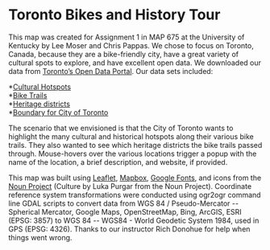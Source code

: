 # Toronto Bikes and History Tour
This map was created for Assignment 1 in MAP 675 at the University of Kentucky by Lee Moser and Chris Pappas. We chose to focus on Toronto, Canada, because they are a bike-friendly city, have a great variety of cultural spots to explore, and have excellent open data. We downloaded our data from [Toronto’s Open Data Portal](https://www1.toronto.ca/wps/portal/contentonly?vgnextoid=9e56e03bb8d1e310VgnVCM10000071d60f89RCRD). Our data sets included:

  *[Cultural Hotspots](https://www1.toronto.ca/wps/portal/contentonly?vgnextoid=c63e6b6911b31510VgnVCM10000071d60f89RCRD&vgnextchannel=1a66e03bb8d1e310VgnVCM10000071d60f89RCRD)  
  *[Bike Trails](https://www1.toronto.ca/wps/portal/contentonly?vgnextoid=9ecd5f9cd70bb210VgnVCM1000003dd60f89RCRD&vgnextchannel=1a66e03bb8d1e310VgnVCM10000071d60f89RCRD)  
  *[Heritage districts](https://www1.toronto.ca/wps/portal/contentonly?vgnextoid=6c53137135b85410VgnVCM10000071d60f89RCRD&vgnextchannel=1a66e03bb8d1e310VgnVCM10000071d60f89RCRD)  
  *[Boundary for City of Toronto](https://www1.toronto.ca/wps/portal/contentonly?vgnextoid=c1a6e72ced779310VgnVCM1000003dd60f89RCRD&vgnextchannel=1a66e03bb8d1e310VgnVCM10000071d60f89RCRD)  

The scenario that we envisioned is that the City of Toronto wants to highlight the many cultural and historical hotspots along their various bike trails. They also wanted to see which heritage districts the bike trails passed through. Mouse-hovers over the various locations trigger a popup with the name of the location, a brief description, and website, if provided.

This map was built using [Leaflet](http://leafletjs.com/), [Mapbox](https://www.mapbox.com/), [Google Fonts](https://fonts.google.com/), and icons from the [Noun Project](https://thenounproject.com/) (Culture by Luka Purgar from the Noun Project). Coordinate reference system transformations were conducted using ogr2ogr command line GDAL scripts to convert data from WGS 84 / Pseudo-Mercator -- Spherical Mercator, Google Maps, OpenStreetMap, Bing, ArcGIS, ESRI (EPSG: 3857) to WGS 84 -- WGS84 - World Geodetic System 1984, used in GPS (EPSG: 4326).  Thanks to our instructor Rich Donohue for help when things went wrong.